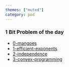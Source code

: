 ```yaml
---
themes: ["muted"]
category: pod
---
```



### 1 Bit Problem of the day

- [0-mangoes](./0-mangoes)
- [1-efficient-exponents](./1-efficient-exponents)
- [2-independence](./2-independence)
- [3-convex-programming](./3-convex-programming)
